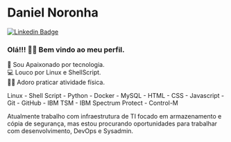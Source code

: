 <!-- 
Apartir daqui é onde eu começo a editar meu perfil.
-->
# Daniel Noronha    
[![Linkedin Badge](https://img.shields.io/badge/-LinkedIn-blue?style=flat-square&logo=Linkedin&logoColor=white&link=https://www.linkedin.com/in/dndas/)](https://www.linkedin.com/in/dndas/)    

### Olá!!! 👋🏽 Bem vindo ao meu perfil.    

 🔌 Sou Apaixonado por tecnologia.    
 💻 Louco por Linux e ShellScript.    
 🏋🏽 Adoro praticar atividade física.    
 
 Linux - Shell Script - Python - Docker - MySQL - HTML - CSS - Javascript - Git - GitHub - IBM TSM - IBM Spectrum Protect - Control-M
 
 Atualmente trabalho com infraestrutura de TI focado em armazenamento e cópia de segurança, mas estou procurando oportunidades para trabalhar com desenvolvimento, DevOps e Sysadmin.
